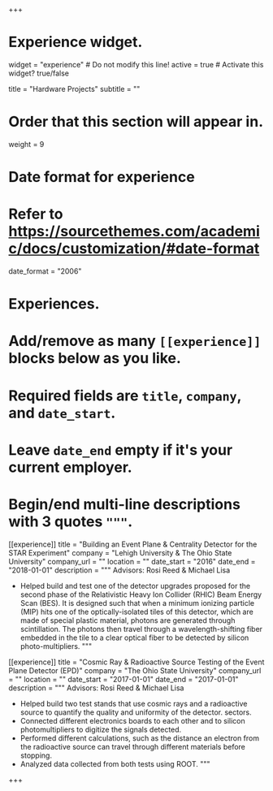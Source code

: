 +++
# Experience widget.
widget = "experience"  # Do not modify this line!
active = true  # Activate this widget? true/false

title = "Hardware Projects"
subtitle = ""

# Order that this section will appear in.
weight = 9

# Date format for experience
#   Refer to https://sourcethemes.com/academic/docs/customization/#date-format
date_format = "2006"

# Experiences.
#   Add/remove as many `[[experience]]` blocks below as you like.
#   Required fields are `title`, `company`, and `date_start`.
#   Leave `date_end` empty if it's your current employer.
#   Begin/end multi-line descriptions with 3 quotes `"""`.
[[experience]]
  title = "Building an Event Plane & Centrality Detector for the STAR Experiment"
  company = "Lehigh University & The Ohio State University"
  company_url = ""
  location = ""
  date_start = "2016"
  date_end = "2018-01-01"
  description = """
  Advisors: Rosi Reed & Michael Lisa
  
  * Helped build and test one of the detector upgrades proposed for the second phase of the Relativistic Heavy Ion Collider (RHIC) Beam Energy Scan (BES). It is designed such that when a minimum ionizing particle (MIP) hits one of the optically-isolated tiles of this detector, which are made of special plastic material, photons are generated through scintillation. The photons then travel through a wavelength-shifting fiber embedded in the tile to a clear optical fiber to be detected by silicon photo-multipliers.
  """

[[experience]]
  title = "Cosmic Ray & Radioactive Source Testing of the Event Plane Detector (EPD)"
  company = "The Ohio State University"
  company_url = ""
  location = ""
  date_start = "2017-01-01"
  date_end = "2017-01-01"
  description = """
  Advisors: Rosi Reed & Michael Lisa
  
  * Helped build two test stands that use cosmic rays and a radioactive source to quantify the quality and uniformity of the detector. sectors.
  * Connected different electronics boards to each other and to silicon photomultipliers to digitize the signals detected.
  * Performed different calculations, such as the distance an electron from the radioactive source can travel through different materials before stopping.
  * Analyzed data collected from both tests using ROOT.
  """

+++
